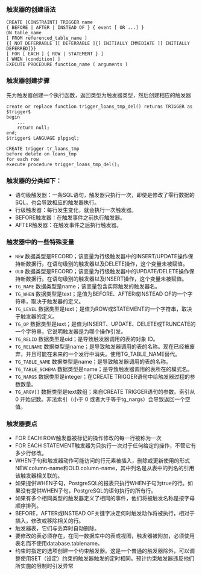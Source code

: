 ###  触发器的创建语法

```
CREATE [CONSTRAINT] TRIGGER name 
{ BEFORE | AFTER | INSTEAD OF } { event [ OR ...] } 
ON table_name
[ FROM referenced_table_name ]
{[ NOT DEFERRABLE ][ DEFERRABLE ]{[ INITIALLY IMMEDIATE ][ INITIALLY DEFERRED]}} 
[ FOR [ EACH ] { ROW | STATEMENT } ]
[ WHEN (condition) ]
EXECUTE PROCEDURE function_name ( arguments )
```

### 触发器创建步骤

先为触发器创建一个执行函数，返回类型为触发器类型，然后创建相应的触发器

```
create or replace function trigger_loans_tmp_del() returns TRIGGER as $trigger$
begin
	...
	return null;
end;
$trigger$ LANGUAGE plpgsql;

CREATE trigger tr_loans_tmp
before delete on loans_tmp
for each row
execute procedure trigger_loans_tmp_del();
```

### 触发器的分类如下：

- 语句级触发器：一条SQL语句，触发器只执行一次，即使是修改了零行数据的SQL，也会导致相应的触发器执行。
- 行级触发器：每行发生变化，就会执行一次触发器。
- BEFORE触发器：在触发事件之前执行触发器。
- AFTER触发器：在触发事件之后执行触发器。

### 触发器中的一些特殊变量

- `NEW` 数据类型是RECORD；该变量为行级触发器中的INSERT/UPDATE操作保持新数据行。在语句级别的触发器以及DELETE操作，这个变量未被赋值。
- `OLD`  数据类型是RECORD；该变量为行级触发器中的UPDATE/DELETE操作保持新数据行。在语句级别的触发器以及INSERT操作，这个变量未被赋值。
- `TG_NAME`  数据类型是name；该变量包含实际触发的触发器名。
- `TG_WHEN`  数据类型是text；是值为BEFORE、AFTER或INSTEAD OF的一个字符串，取决于触发器的定义。
- `TG_LEVEL`  数据类型是text；是值为ROW或STATEMENT的一个字符串，取决于触发器的定义。
- `TG_OP` 数据类型是text；是值为INSERT、UPDATE、DELETE或TRUNCATE的一个字符串，它说明触发器是为哪个操作引发。
- `TG_RELID`  数据类型是oid；是导致触发器调用的表的对象 ID。
- `TG_RELNAME`  数据类型是name；是导致触发器调用的表的名称。现在已经被废弃，并且可能在未来的一个发行中消失。使用TG_TABLE_NAME替代。
- `TG_TABLE_NAME` 数据类型是name；是导致触发器调用的表的名称。
- `TG_TABLE_SCHEMA` 数据类型是name；是导致触发器调用的表所在的模式名。
- `TG_NARGS`  数据类型是integer；在CREATE TRIGGER语句中给触发器过程的参数数量。
- `TG_ARGV[]` 数据类型是text数组；来自CREATE TRIGGER语句的参数。索引从 0 开始记数。非法索引（小于 0 或者大于等于tg_nargs）会导致返回一个空值。


### 触发器要点

- FOR EACH ROW触发器被标记的操作修改的每一行被称为一次
- FOR EACH STATEMENT触发器为只执行一次对于任何给定的操作，不管它有多少行修改。
- WHEN子句和触发器动作可能访问的行元素被插入，删除或更新使用的形式NEW.column-name和OLD.column-name，其中列名是从表中的列名的引用该触发器相关联的。
- 如果提供WHEN子句，PostgreSQL的报表只执行WHEN子句为true的行。如果没有提供WHEN子句，PostgreSQL的语句执行的所有行。
- 如果有多个相同类型的触发器定义了相同的事件，他们将被触发名称是按字母顺序排列。
- BEFORE，AFTER或INSTEAD OF关键字决定何时触发动作将被执行，相对于插入，修改或移除相关的行。 
- 触发器表，它们与丢弃时自动删除。
- 要修改的表必须存在，在同一数据库中的表或视图，触发器被附加，必须使用表名而不使用database.tablename。
- 约束时指定的选项创建一个约束触发器。这是一个普通的触发器除外，可以调整使用SET（设定）约束的触发器触发的定时相同。预计约束触发器违反他们所实施的限制时引发异常
